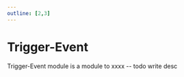 ```yaml
---
outline: [2,3]
---
```


# Trigger-Event

Trigger-Event module is a module to xxxx -- todo write desc

<!--@include: ./autodoc/autodoc_server_functions.md-->
